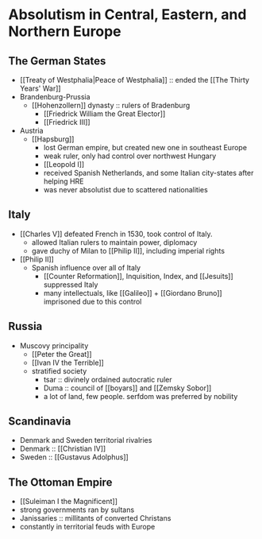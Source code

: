 # Absolutism in Central, Eastern, and Northern Europe
## The German States
- [[Treaty of Westphalia|Peace of Westphalia]] :: ended the [[The Thirty Years' War]]
- Brandenburg-Prussia
	- [[Hohenzollern]] dynasty :: rulers of Bradenburg
		- [[Friedrick William the Great Elector]]
		- [[Friedrick III]]
- Austria
	- [[Hapsburg]]
		- lost German empire, but created new one in southeast Europe
		- weak ruler, only had control over northwest Hungary
		- [[Leopold I]]
		- received Spanish Netherlands, and some Italian city-states after helping HRE
		- was never absolutist due to scattered nationalities
## Italy
- [[Charles V]] defeated French in 1530, took control of Italy.
	- allowed Italian rulers to maintain power, diplomacy
	- gave duchy of Milan to [[Philip II]], including imperial rights
- [[Philip II]]
	- Spanish influence over all of Italy
		- [[Counter Reformation]], Inquisition, Index, and [[Jesuits]] suppressed Italy
		- many intellectuals, like [[Galileo]] + [[Giordano Bruno]] imprisoned due to this control
## Russia
- Muscovy principality
	- [[Peter the Great]]
	- [[Ivan IV the Terrible]]
	- stratified society
		- tsar :: divinely ordained autocratic ruler
		- Duma :: council of [[boyars]] and [[Zemsky Sobor]]
		- a lot of land, few people. serfdom was preferred by nobility
## Scandinavia
- Denmark and Sweden territorial rivalries
- Denmark :: [[Christian IV]]
- Sweden :: [[Gustavus Adolphus]]
## The Ottoman Empire
- [[Suleiman I the Magnificent]]
- strong governments ran by sultans
- Janissaries :: millitants of converted Christans
- constantly in territorial feuds with Europe